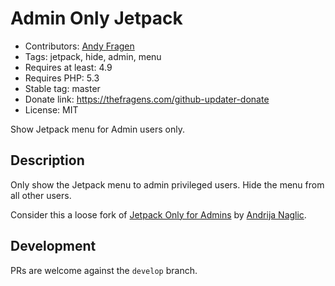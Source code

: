 # Admin Only Jetpack

* Contributors: [Andy Fragen](https://github.com/afragen)
* Tags: jetpack, hide, admin, menu
* Requires at least: 4.9
* Requires PHP: 5.3
* Stable tag: master
* Donate link: <https://thefragens.com/github-updater-donate>
* License: MIT

Show Jetpack menu for Admin users only.

## Description

Only show the Jetpack menu to admin privileged users. Hide the menu from all other users.

Consider this a loose fork of [Jetpack Only for Admins](https://wordpress.org/plugins/jetpack-only-for-admins/) by [Andrija Naglic](http://profiles.wordpress.org/andrija).

## Development

PRs are welcome against the `develop` branch.
